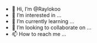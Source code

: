- 👋 Hi, I’m @Raylokoo
- 👀 I’m interested in ...
- 🌱 I’m currently learning ...
- 💞️ I’m looking to collaborate on ...
- 📫 How to reach me ...

<!---
Raylokoo/Raylokoo is a ✨ special ✨ repository because its `README.md` (this file) appears on your GitHub profile.
You can click the Preview link to take a look at your changes.
--->
